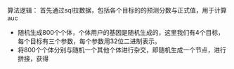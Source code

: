 算法逻辑：
首先通过sql拉数据，包括各个目标的的预测分数与正式值，用于计算auc
* 随机生成800个个体，个体用户的基因是随机生成的，这里我们有4个目标，每个目标有三个参数，每个参数用32位二进制表示。
* 将800个个体分别与随机一个其他个体进行杂交，即随机生成一个节点，进行拼接，获得
<!--stackedit_data:
eyJoaXN0b3J5IjpbLTIwMDczNjA4MjMsMjU2NTQ4MTY2LC00ND
IwMzg2NzJdfQ==
-->